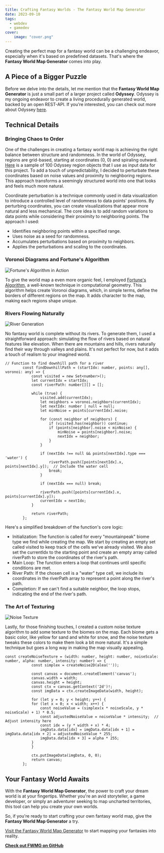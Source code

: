 ```yaml
---
title: Crafting Fantasy Worlds - The Fantasy World Map Generator
date: 2023-09-10
tags:
  - webdev
  - gamedev
cover:
    image: "cover.png"
---
```


Creating the perfect map for a fantasy world can be a challenging endeavor, especially when it's based on predefined datasets. That's where the **Fantasy World Map Generator** comes into play.

## A Piece of a Bigger Puzzle

Before we delve into the details, let me mention that the **Fantasy World Map Generator** is just a small part of a larger project called **Odyssey**. Odyssey is my ongoing endeavor to create a living procedurally generated world, backed by an open REST-API. If you're interested, you can check out more about Odyssey [here](https://www.daviddiener.de/posts/odyssey/).

## Technical Details

### Bringing Chaos to Order

One of the challenges in creating a fantasy world map is achieving the right balance between structure and randomness. In the world of Odyssey, regions are grid-based, starting at coordinates (0, 0) and spiraling outward. [Here](regions.json) is a sample of 100 Odyssey region objects that I use as input data for this project. To add a touch of unpredictability, I decided to perturbate these coordinates based on noise values and proximity to neighboring regions. This approach transforms a seemingly structured world into one that looks and feels much more natural.

Coordinate perturbation is a technique commonly used in data visualization to introduce a controlled level of randomness to data points' positions. By perturbing coordinates, you can create visualizations that appear more natural and less mechanical. The core idea is to add random variations to data points while considering their proximity to neighboring points. The approach I used: 

- Identifies neighboring points within a specified range.
- Uses noise as a seed for randomness.
- Accumulates perturbations based on proximity to neighbors.
- Applies the perturbations and scaling to the coordinates.


### Voronoi Diagrams and Fortune's Algorithm

![Fortune's Algorithm in Action](Fortunes-algorithm-slowed.gif)

To give the world map a even more organic feel, I employed [Fortune's Algorithm](https://w.wiki/7evZ), a well-known technique in computational geometry. This algorithm helps create Voronoi diagrams, which, in simple terms, define the borders of different regions on the map. It adds character to the map, making each regions shape unique.


### Rivers Flowing Naturally

![River Generation](fwmg_rivers.png)

No fantasy world is complete without its rivers. To generate them, I used a straightforward approach: simulating the flow of rivers based on natural features like elevation. When there are mountains and hills, rivers naturally find their way through valleys and plains. It's not perfect for now, but it adds a touch of realism to your imagined world.


```
// Function to find downhill path for a river
        const findDownhillPath = (startIdx: number, points: any[], voronoi: any) => {
            const visited = new Set<number>();
            let currentIdx = startIdx;
            const riverPath: number[][] = [];

            while (true) {
                visited.add(currentIdx);
                let neighbors = voronoi.neighbors(currentIdx);
                let nextIdx: number | null = null;
                let minNoise = points[currentIdx].noise;

                for (const neighbor of neighbors) {
                    if (visited.has(neighbor)) continue;
                    if (points[neighbor].noise < minNoise) {
                        minNoise = points[neighbor].noise;
                        nextIdx = neighbor;
                    }
                }

                if (nextIdx !== null && points[nextIdx].type === 'water') {
                    riverPath.push([points[nextIdx].x, points[nextIdx].y]);  // Include the water cell
                    break;
                }

                if (nextIdx === null) break;

                riverPath.push([points[currentIdx].x, points[currentIdx].y]);
                currentIdx = nextIdx;
            }

            return riverPath;
        };
```

Here's a simplified breakdown of the function's core logic:

- Initialization: The function is called for every "mountainpeak" biome type we find while creating the map. We start by creating an empty set called visited to keep track of the cells we've already visited. We also set the currentIdx to the starting point and create an empty array called riverPath to store the coordinates of the river's path.
- Main Loop: The function enters a loop that continues until specific conditions are met.
- River Path: If the chosen cell is a "water" type cell, we include its coordinates in the riverPath array to represent a point along the river's path.
- Completion: If we can't find a suitable neighbor, the loop stops, indicating the end of the river's path.

### The Art of Texturing

![Noise Texture](noise_texture.png)

Lastly, for those finishing touches, I created a custom noise texture algorithm to add some texture to the biomes on the map. Each biome gets a basic color, like yellow for sand and white for snow, and the noise texture tweaks these colors to make them look a bit more natural. It's a simple technique but goes a long way in making the map visually appealing.

```
const createNoiseTexture = (width: number, height: number, noiseScale: number, alpha: number, intensity: number) => {
            const simplex = createNoise2D(alea(''));

            const canvas = document.createElement('canvas');
            canvas.width = width;
            canvas.height = height;
            const ctx = canvas.getContext('2d')!;
            const imgData = ctx.createImageData(width, height);
        
            for (let y = 0; y < height; y++) {
            for (let x = 0; x < width; x++) {
                const noiseValue = (simplex(x * noiseScale, y * noiseScale) + 1) * 0.5;
                const adjustedNoiseValue = noiseValue * intensity;  // Adjust intensity here
                const idx = (y * width + x) * 4;
                imgData.data[idx] = imgData.data[idx + 1] = imgData.data[idx + 2] = adjustedNoiseValue * 255;
                imgData.data[idx + 3] = alpha * 255;
            }
            }
        
            ctx.putImageData(imgData, 0, 0);
            return canvas;
        };
```

## Your Fantasy World Awaits

With the **Fantasy World Map Generator**, the power to craft your dream world is at your fingertips. Whether you're an avid storyteller, a game developer, or simply an adventurer seeking to map uncharted territories, this tool can help you create your own worlds.

So, if you're ready to start crafting your own fantasy world map, give the **Fantasy World Map Generator** a try.

[Visit the Fantasy World Map Generator](https://fwmg.daviddiener.de/) to start mapping your fantasies into reality.

[**Check out FWMG on GitHub**](https://github.com/daviddiener/FantasyWorldMapGenerator)
